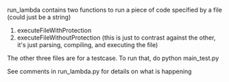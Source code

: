run_lambda contains two functions to run a piece of code specified by a file (could just be a string)
 1) executeFileWithProtection
 2) executeFileWithoutProtection (this is just to contrast against the other, it's just parsing, compiling, and executing the file)

The other three files are for a testcase.
To run that, do python main_test.py

See comments in run_lambda.py for details on what is happening 
